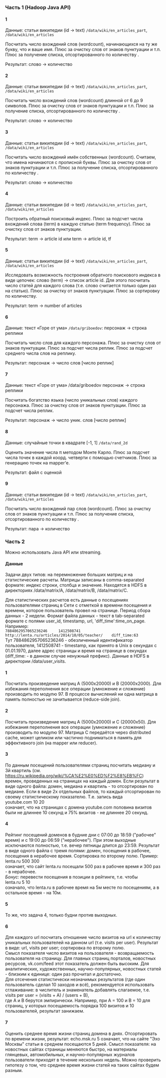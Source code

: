 ### Часть 1 (Hadoop Java API)
#### 1
Данные: статьи википедии (id -> text)
`/data/wiki/en_articles_part`, `/data/wiki/en_articles` 

Посчитать число вхождений слов (wordcount), начинающихся на ту же букву, что и ваше имя. Плюс за очистку слов от знаков пунктуации и т.п. Плюс за получение списка, отсортированного по количеству .

Результат: слово -> количество

#### 2
Данные: статьи википедии (id -> text)
`/data/wiki/en_articles_part`, `/data/wiki/en_articles` 

Посчитать число вхождений слов (wordcount) длинной от 6 до 9 символов. Плюс за очистку слов от знаков пунктуации и т.п. Плюс за получение списка, отсортированного по количеству .

Результат: слово -> количество

#### 3
Данные: статьи википедии (id -> text)
`/data/wiki/en_articles_part`, `/data/wiki/en_articles` 

Посчитать число вхождений имён собственных (wordcount). Считаем, что имена начинаются с прописной буквы. Плюс за очистку слов от знаков пунктуации и т.п. Плюс за получение списка, отсортированного по количеству .

Результат: слово -> количество

#### 4

Данные: статьи википедии (id -> text)
`/data/wiki/en_articles_part`, `/data/wiki/en_articles` 

Построить обратный поисковый индекс. Плюс за подсчет числа вхождений слова (term) в каждую статью (term frequency). Плюс за очистку слов от знаков пунктуации.
 
Результат: term -> article id или 
term -> article id, tf

#### 5
Данные: статьи википедии (id -> text)
`/data/wiki/en_articles_part`, `/data/wiki/en_articles` 

Исследовать возможность построения обратного поискового индекса в виде цепочек: слово (term) -> список article id. Для этого посчитать число статей для каждого слова (т.е. слово считается только один раз на статью). Плюс за очистку от знаков пунктуации. Плюс за сортировку по количеству.
 
Результат: term -> number of articles

#### 6
Данные: текст «Горе от ума» `/data/griboedov`: персонаж -> строка реплики 

Посчитать число слов для каждого персонажа. Плюс за очистку слов от знаков пунктуации. Плюс за подсчет числа реплик. Плюс за подсчет среднего числа слов на реплику.

Результат: персонаж -> число слов [число реплик]


#### 7
Данные: текст «Горе от ума» /data/griboedov персонаж -> строка реплики 

Посчитать богатство языка (число уникальных слов) каждого персонажа. Плюс за очистку слов от знаков пунктуации. Плюс за подсчет числа реплик. 

Результат: персонаж -> число уник. cлов [число реплик] 

#### 8
Данные: случайные точки в квадрате [-1, 1]
`/data/rand_2d`

Оценить значение числа π методом Монте Карло. Плюс за подсчет числа точек в каждой коорд. четверти с помощью счетчиков. Плюс за генерацию точек на mapper’е.

Результат: файл с оценкой

#### 9
Данные: статьи википедии (id -> text)
`/data/wiki/en_articles_part`, `/data/wiki/en_articles` 

Посчитать число вхождений пар слов (wordcount). Плюс за очистку слов от знаков пунктуации и т.п. Плюс за получение списка, отсортированного по количеству .

Результат: пара -> количество

### Часть 2
Можно использовать Java API или streaming.

#### Данные
Задачи двух типов: на перемножение больших матриц и на статистические расчеты. Матрицы записаны в comma-separated формате: индекс строки, столбца и значение. Находятся в HDFS в директориях /data/matrix/A,  /data/matrix/B,  /data/matrix/С.

Для статистических расчетов есть данные о посещениях пользователями страниц в Сети с отметкой в времени посещения и времени, которое пользователь провел на странице. Период сбора данных - 2 недели. Формат файла данных - текст в tab-separated формате с полями user_id, timestamp, url, 'diff_time':time_on_page. Например:   
`7884862957065236246     1412508741      http://lenta.ru/articles/2014/10/05/teacher/    diff_time:63`   
Тут 7884862957065236246 - обезличенный идентификатор пользователя, 1412508741 - timestamp, как принято в Unix в секундах с 01.01.1970, далее адрес страницы и время на странице в секундах (diff\_time\: - в данном случае ненужный префикс). Данные в HDFS в директории /data/user_visits.

#### 1
Посчитать произведение матриц A (5000x20000) и B (20000х2000). Для избежания переполнения все операции (умножение и сложение) производить по модулю 97. В процессе вычислений ни одна матрица в память полностью не зачитывается (reduce-side join).

#### 2 
Посчитать произведение матриц A (5000x20000) и C (20000х50). Для избежания переполнения все операции (умножение и сложение) производить по модулю 97. Матрица С передаётся через distributed cache, может целиком или частично подниматься в память для эффективного join (на mapper или reducer).

#### 3
По данным посещений пользователями страниц посчитать медиану и 3й квартиль (см. https://ru.wikipedia.org/wiki/%CA%E2%E0%ED%F2%E8%EB%FC) времен, проведенных на страницах на каждый домен. Если результат в виде одного файла: домен, медиана и квартиль - то отсортирован по медиане. Если в виде 2х отдельных файлов, то каждый отсортирован по своему статистическому показателю. Т.е. запись вида   
youtube.com  10  20    
означает, что на страницах с домена youtube.com половина визитов были не длиннее 10 секунд и 75% визитов - не длиннее 20 секунд.

#### 4
Рейтинг посещений доменов в будние дни с 07:00 до 18:59 ("рабочее" время) и с 19:00 до 06:59 ("нерабочее"). При этом выходные исключаются полностью, т.е. вечер пятницы длится до 23:59. Результат в виде одного файла с тремя полями: домен, посещения в рабочее, посещения в нерабочее время. Сортировка по второму полю. Пример:   
lenta.ru   500 300  
означает, что сайт lenta.ru посещали 500 раз в рабочее время и 300 раз - в нерабочее.  
*Бонус:* перевести посещения в позиции в рейтинге, т.е. чтобы   
lenta.ru   5 10   
означало, что lenta.ru в рабочее время на 5м месте по посещениям, а в остальное время - на 10м.

#### 5
То же, что задача 4, только будни против выходных.

#### 6
Для каждого url посчитать отношение число визитов на url к количеству уникальных пользователей на данном url (т.е. visits per user). Результат в виде: url, visits per user; сортировка по второму полю.  
Смысл показателя число визитов на пользователя - возвращаемость пользователя на страницу. Для главных страниц порталов, новостных ресурсов, vk.com/feed этот показатель должен быть высоким. Для аналитических, художественных, научно-популярных, новостных статей - близким к единице: один раз прочитал и достаточно.    
Для отсечения статистически незначимых результатов (где один пользователь сделал 10 заходов и всё), рекомендуется использовать сглаживание: в числитель и знаменатель добавлять слагаемое, т.е. 
visits per user = (visits + A) / (users + B),   
где A и B берутся эмпирически. Например, при A = 100 и B = 10 для страниц, у которых посещаемость порядка 100 визитов и 10 пользователей, результат занижаем. 

#### 7
Оценить среднее время жизни страниц домена в днях. Отсортировать по времени жизни, результат:
echo.msk.ru  5
означает, что на сайте "Эхо Москвы" статьи в среднем посещаются 5 дней.
Смысл показателя: на новостных сайтах страницы меняются быстро, на материалы глянцевых, автомобильных, и научно-популярных журналов пользователи приходят в течение нескольких недель. Можно проверить гипотезу о том, что среднее время жизни статей на таких сайтах будем разным.
